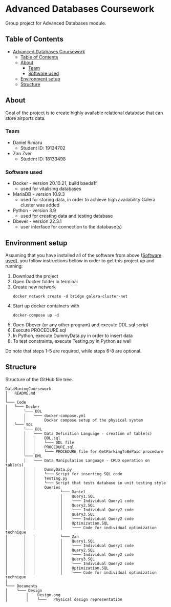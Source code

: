 # Advanced Databases Coursework
Group project for Advanced Databases module.

## Table of Contents
- [Advanced Databases Coursework](#advanced-databases-coursework)
  - [Table of Contents](#table-of-contents)
  - [About](#about)
    - [Team](#team)
    - [Software used](#software-used)
  - [Environment setup](#environment-setup)
  - [Structure](#structure)

## About
Goal of the project is to create highly available relational database that can store airports data.

### Team
- Daniel Rimaru
  - Student ID: 19134702
- Zan Zver
   - Student ID: 18133498
  
### Software used
- Docker - version 20.10.21, build baeda1f
    - used for vitalising databases
- MariaDB - version 10.9.3
    - used for storing data, in order to achieve high availability Galera cluster was added
- Python - version 3.9
    - used for creating data and testing database
- Dbever - version 22.3.1
    - user interface for connection to the database(s)

## Environment setup
Assuming that you have installed all of the software from above ([Software used](#software-used)), you follow instructions bellow in order to get this project up and running:
<ol>
  <li>
    Download the project
  </li>
  <li>
    Open Docker folder in terminal
  </li>
  <li>
    Create new network
    <pre><code>docker network create -d bridge galera-cluster-net</code></pre>
  </li>
  <li>
    Start up docker containers with <pre><code>docker-compose up -d</code></pre>
  </li>
  <li>
    Open Dbever (or any other program) and execute DDL.sql script
  </li>
  <li>
    Execute PROCEDURE.sql
  </li>
  <li>
    In Python, execute DummyData.py in order to insert data
  </li>
  <li>
    To test constraints, execute Testing.py in Python as well
  </li>
</ol>

Do note that steps 1-5 are required, while steps 6-8 are optional.


## Structure
Structure of the GitHub file tree.
```
DataMiningCoursework
│   README.md
│
└─── Code
│   └─── Docker
│       └─── DDL
│       │   └─── docker-compose.yml
│       │        Docker compose setup of the physical system
│   └─── SQL
│       └─── DDL
│       │   └─── Data Definition Language - creation of table(s)
│       │   │    DDL.sql
│       │   │    └─── DDL file
│       │   │    PROCEDURE.sql
│       │   │    └─── PROCEDURE file for GetParkingToBePaid procedure
│       └─── DML
│       │   └─── Data Manipulation Language - CRUD operation on table(s)
│       │   │    DummyData.py
│       │   │    └─── Script for inserting SQL code
│       │   │    Testing.py
│       │   │    └─── Script that tests database in unit testing style
│       │   │    Queries
│       │   │           └─── Daniel
│       │   │           │    Query1.SQL
│       │   │           │    └─── Individual Query1 code 
│       │   │           │    Query2.SQL
│       │   │           │    └─── Individual Query2 code 
│       │   │           │    Query3.SQL
│       │   │           │    └─── Individual Query2 code 
│       │   │           │    Optimization.SQL
│       │   │           │    └─── Code for individual optimization technique
│       │   │           └─── Zan
│       │   │           │    Query1.SQL
│       │   │           │    └─── Individual Query1 code 
│       │   │           │    Query2.SQL
│       │   │           │    └─── Individual Query2 code 
│       │   │           │    Query3.SQL
│       │   │           │    └─── Individual Query2 code 
│       │   │           │    Optimization.SQL
│       │   │           │    └─── Code for individual optimization technique
│   
└─── Documents
│    └─── Design
│        │    Design.png
│        │    └───   Physical design representation
```